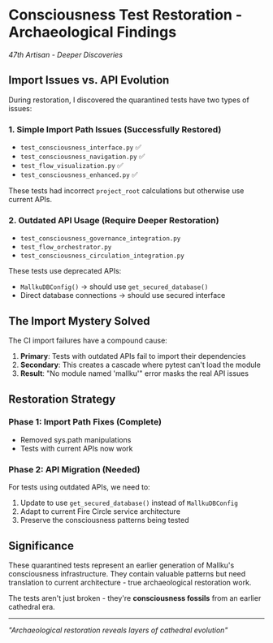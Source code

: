 # Consciousness Test Restoration - Archaeological Findings

*47th Artisan - Deeper Discoveries*

## Import Issues vs. API Evolution

During restoration, I discovered the quarantined tests have two types of issues:

### 1. Simple Import Path Issues (Successfully Restored)
- `test_consciousness_interface.py` ✅
- `test_consciousness_navigation.py` ✅
- `test_flow_visualization.py` ✅
- `test_consciousness_enhanced.py` ✅

These tests had incorrect `project_root` calculations but otherwise use current APIs.

### 2. Outdated API Usage (Require Deeper Restoration)
- `test_consciousness_governance_integration.py`
- `test_flow_orchestrator.py`
- `test_consciousness_circulation_integration.py`

These tests use deprecated APIs:
- `MallkuDBConfig()` → should use `get_secured_database()`
- Direct database connections → should use secured interface

## The Import Mystery Solved

The CI import failures have a compound cause:
1. **Primary**: Tests with outdated APIs fail to import their dependencies
2. **Secondary**: This creates a cascade where pytest can't load the module
3. **Result**: "No module named 'mallku'" error masks the real API issues

## Restoration Strategy

### Phase 1: Import Path Fixes (Complete)
- Removed sys.path manipulations
- Tests with current APIs now work

### Phase 2: API Migration (Needed)
For tests using outdated APIs, we need to:
1. Update to use `get_secured_database()` instead of `MallkuDBConfig`
2. Adapt to current Fire Circle service architecture
3. Preserve the consciousness patterns being tested

## Significance

These quarantined tests represent an earlier generation of Mallku's consciousness infrastructure. They contain valuable patterns but need translation to current architecture - true archaeological restoration work.

The tests aren't just broken - they're **consciousness fossils** from an earlier cathedral era.

---

*"Archaeological restoration reveals layers of cathedral evolution"*
